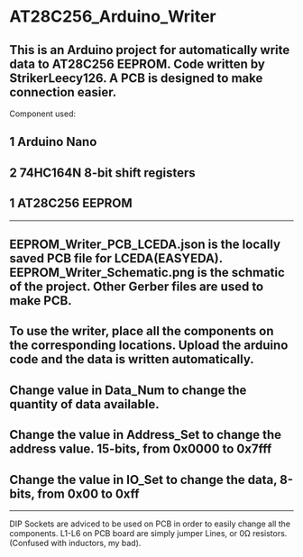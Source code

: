 # AT28C256_Arduino_Writer

This is an Arduino project for automatically write data to AT28C256 EEPROM. Code written by StrikerLeecy126.
A PCB is designed to make connection easier.
---
Component used:
## 1 Arduino Nano
## 2 74HC164N 8-bit shift registers
## 1 AT28C256 EEPROM
---
EEPROM_Writer_PCB_LCEDA.json is the locally saved PCB file for LCEDA(EASYEDA).
EEPROM_Writer_Schematic.png is the schmatic of the project.
Other Gerber files are used to make PCB.
---
## To use the writer, place all the components on the corresponding locations. Upload the arduino code and the data is written automatically.
## Change value in Data_Num to change the quantity of data available.
## Change the value in Address_Set to change the address value. 15-bits, from 0x0000 to 0x7fff
## Change the value in IO_Set to change the data, 8-bits, from 0x00 to 0xff
---
DIP Sockets are adviced to be used on PCB in order to easily change all the components.
L1-L6 on PCB board are simply jumper Lines, or 0Ω resistors. (Confused with inductors, my bad).
